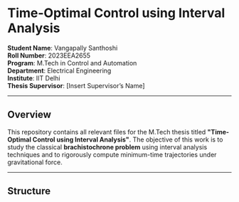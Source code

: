 # Time-Optimal Control using Interval Analysis

**Student Name**: Vangapally Santhoshi  
**Roll Number**: 2023EEA2655  
**Program**: M.Tech in Control and Automation  
**Department**: Electrical Engineering  
**Institute**: IIT Delhi  
**Thesis Supervisor**: [Insert Supervisor’s Name]

---

## Overview

This repository contains all relevant files for the M.Tech thesis titled **"Time-Optimal Control using Interval Analysis"**. The objective of this work is to study the classical **brachistochrone problem** using interval analysis techniques and to rigorously compute minimum-time trajectories under gravitational force.

---

## Structure

